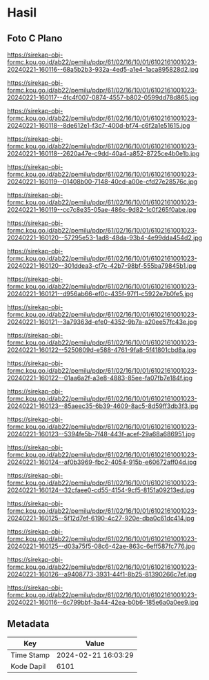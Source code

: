 # Hasil

## Foto C Plano

https://sirekap-obj-formc.kpu.go.id/ab22/pemilu/pdpr/61/02/16/10/01/6102161001023-20240221-160116--68a5b2b3-932a-4ed5-a1e4-1aca895828d2.jpg

https://sirekap-obj-formc.kpu.go.id/ab22/pemilu/pdpr/61/02/16/10/01/6102161001023-20240221-160117--4fc4f007-0874-4557-b802-0599dd78d865.jpg

https://sirekap-obj-formc.kpu.go.id/ab22/pemilu/pdpr/61/02/16/10/01/6102161001023-20240221-160118--8de612e1-f3c7-400d-bf74-c6f2a1e51615.jpg

https://sirekap-obj-formc.kpu.go.id/ab22/pemilu/pdpr/61/02/16/10/01/6102161001023-20240221-160118--2620a47e-c9dd-40a4-a852-8725ce4b0e1b.jpg

https://sirekap-obj-formc.kpu.go.id/ab22/pemilu/pdpr/61/02/16/10/01/6102161001023-20240221-160119--01408b00-7148-40cd-a00e-cfd27e28576c.jpg

https://sirekap-obj-formc.kpu.go.id/ab22/pemilu/pdpr/61/02/16/10/01/6102161001023-20240221-160119--cc7c8e35-05ae-486c-9d82-1c0f265f0abe.jpg

https://sirekap-obj-formc.kpu.go.id/ab22/pemilu/pdpr/61/02/16/10/01/6102161001023-20240221-160120--57295e53-1ad8-48da-93b4-4e99dda454d2.jpg

https://sirekap-obj-formc.kpu.go.id/ab22/pemilu/pdpr/61/02/16/10/01/6102161001023-20240221-160120--301ddea3-cf7c-42b7-98bf-555ba79845b1.jpg

https://sirekap-obj-formc.kpu.go.id/ab22/pemilu/pdpr/61/02/16/10/01/6102161001023-20240221-160121--d956ab66-ef0c-435f-97f1-c5922e7b0fe5.jpg

https://sirekap-obj-formc.kpu.go.id/ab22/pemilu/pdpr/61/02/16/10/01/6102161001023-20240221-160121--3a79363d-efe0-4352-9b7a-a20ee57fc43e.jpg

https://sirekap-obj-formc.kpu.go.id/ab22/pemilu/pdpr/61/02/16/10/01/6102161001023-20240221-160122--5250809d-e588-4761-9fa8-5f41801cbd8a.jpg

https://sirekap-obj-formc.kpu.go.id/ab22/pemilu/pdpr/61/02/16/10/01/6102161001023-20240221-160122--01aa6a2f-a3e8-4883-85ee-fa07fb7e184f.jpg

https://sirekap-obj-formc.kpu.go.id/ab22/pemilu/pdpr/61/02/16/10/01/6102161001023-20240221-160123--85aeec35-6b39-4609-8ac5-8d59ff3db3f3.jpg

https://sirekap-obj-formc.kpu.go.id/ab22/pemilu/pdpr/61/02/16/10/01/6102161001023-20240221-160123--5394fe5b-7f48-443f-acef-29a68a686951.jpg

https://sirekap-obj-formc.kpu.go.id/ab22/pemilu/pdpr/61/02/16/10/01/6102161001023-20240221-160124--af0b3969-fbc2-4054-915b-e60672aff04d.jpg

https://sirekap-obj-formc.kpu.go.id/ab22/pemilu/pdpr/61/02/16/10/01/6102161001023-20240221-160124--32cfaee0-cd55-4154-9cf5-8151a09213ed.jpg

https://sirekap-obj-formc.kpu.go.id/ab22/pemilu/pdpr/61/02/16/10/01/6102161001023-20240221-160125--5f12d7ef-6190-4c27-920e-dba0c61dc414.jpg

https://sirekap-obj-formc.kpu.go.id/ab22/pemilu/pdpr/61/02/16/10/01/6102161001023-20240221-160125--d03a75f5-08c6-42ae-863c-6eff587fc776.jpg

https://sirekap-obj-formc.kpu.go.id/ab22/pemilu/pdpr/61/02/16/10/01/6102161001023-20240221-160126--a9408773-3931-44f1-8b25-81390266c7ef.jpg

https://sirekap-obj-formc.kpu.go.id/ab22/pemilu/pdpr/61/02/16/10/01/6102161001023-20240221-160116--6c799bbf-3a44-42ea-b0b6-185e6a0a0ee9.jpg


## Metadata

| Key        | Value               |
| ---------- | ------------------- |
| Time Stamp | 2024-02-21 16:03:29 |
| Kode Dapil | 6101                |



